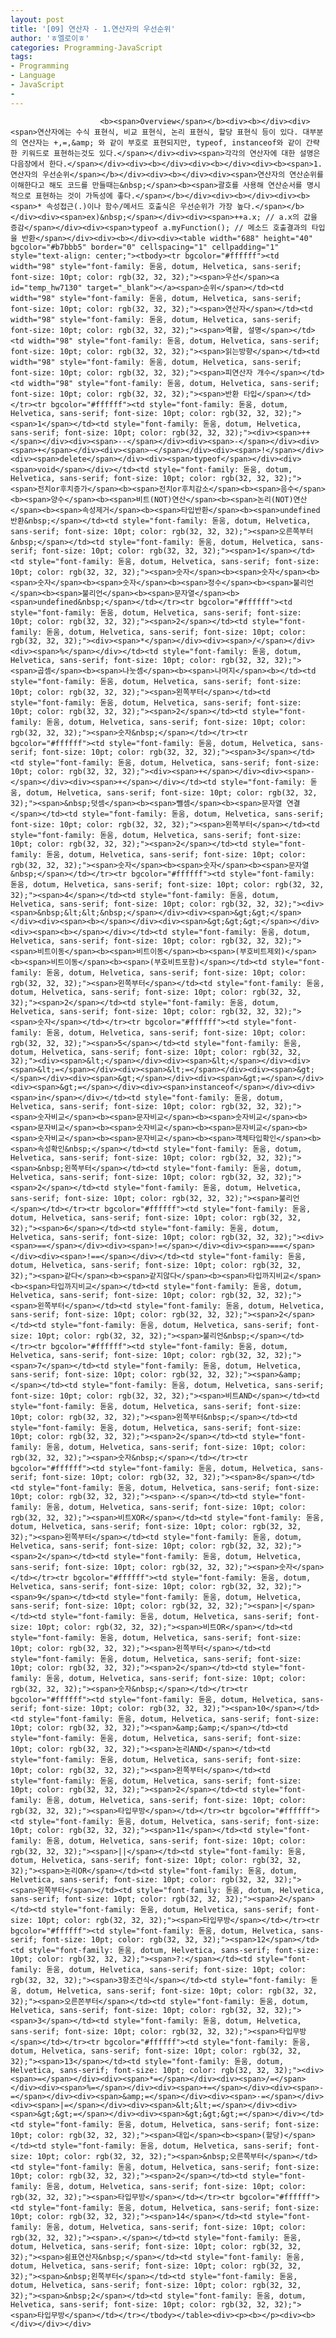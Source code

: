 ```yaml
---
layout: post
title: '[09] 연산자 - 1.연산자의 우선순위'
author: 'ㅎ엘로이ㅎ'
categories: Programming-JavaScript
tags:
- Programming
- Language
- JavaScript
-
---
```



<script> location.href='https://cafe.naver.com/develoid/701831' ; </script>


















						<b><span>Overview</span></b><div><b></div><div><span>연산자에는 수식 표현식, 비교 표현식, 논리 표현식, 할당 표현식 등이 있다. 대부분의 연산자는 +,=,&amp; 와 같이 부호로 표현되지만, typeof, instanceof와 같이 간략한 키워드로 표현하는것도 있다.</span></div><div><span>각각의 연산자에 대한 설명은 다음장에서 한다.</span></div><div><b></div><div><b></div><div><b><span>1. 연산자의 우선순위</span></b></div><div><b></div><div><span>연산자의 연산순위를 이해한다고 해도 코드를 만들때는&nbsp;</span><b><span>괄호를 사용해 연산순서를 명시적으로 표현하는 것이 가독성에 좋다.</span></b></div><div><b></div><div><b><span>* 속성접근(.)이나 함수/메서드 호출식은 우선순위가 가장 높다.</span></b></div><div><span>ex)&nbsp;</span></div><div><span>++a.x; // a.x의 값을 증감</span></div><div><span>typeof a.myFunction(); // 메소드 호출결과의 타입을 반환</span></div><div><b></div><div><table width="688" height="40" bgcolor="#b7bbb5" border="0" cellspacing="1" cellpadding="1" style="text-align: center;"><tbody><tr bgcolor="#ffffff"><td width="98" style="font-family: 돋움, dotum, Helvetica, sans-serif; font-size: 10pt; color: rgb(32, 32, 32);"><span>우선</span><a id="temp_hw7130" target="_blank"></a><span>순위</span></td><td width="98" style="font-family: 돋움, dotum, Helvetica, sans-serif; font-size: 10pt; color: rgb(32, 32, 32);"><span>연산자</span></td><td width="98" style="font-family: 돋움, dotum, Helvetica, sans-serif; font-size: 10pt; color: rgb(32, 32, 32);"><span>역활, 설명</span></td><td width="98" style="font-family: 돋움, dotum, Helvetica, sans-serif; font-size: 10pt; color: rgb(32, 32, 32);"><span>읽는방향</span></td><td width="98" style="font-family: 돋움, dotum, Helvetica, sans-serif; font-size: 10pt; color: rgb(32, 32, 32);"><span>피연산자 개수</span></td><td width="98" style="font-family: 돋움, dotum, Helvetica, sans-serif; font-size: 10pt; color: rgb(32, 32, 32);"><span>반환 타입</span></td></tr><tr bgcolor="#ffffff"><td style="font-family: 돋움, dotum, Helvetica, sans-serif; font-size: 10pt; color: rgb(32, 32, 32);"><span>1</span></td><td style="font-family: 돋움, dotum, Helvetica, sans-serif; font-size: 10pt; color: rgb(32, 32, 32);"><div><span>++</span></div><div><span>--</span></div><div><span>-</span></div><div><span>+</span></div><div><span>~</span></div><div><span>!</span></div><div><span>delete</span></div><div><span>typeof</span></div><div><span>void</span></div></td><td style="font-family: 돋움, dotum, Helvetica, sans-serif; font-size: 10pt; color: rgb(32, 32, 32);"><span>전치or후치증가</span><b><span>전치or후치감소</span><b><span>음수</span><b><span>양수</span><b><span>비트(NOT)연산</span><b><span>논리(NOT)연산</span><b><span>속성제거</span><b><span>타입반환</span><b><span>undefined반환&nbsp;</span></td><td style="font-family: 돋움, dotum, Helvetica, sans-serif; font-size: 10pt; color: rgb(32, 32, 32);"><span>오른쪽부터&nbsp;</span></td><td style="font-family: 돋움, dotum, Helvetica, sans-serif; font-size: 10pt; color: rgb(32, 32, 32);"><span>1</span></td><td style="font-family: 돋움, dotum, Helvetica, sans-serif; font-size: 10pt; color: rgb(32, 32, 32);"><span>숫자</span><b><span>숫자</span><b><span>숫자</span><b><span>숫자</span><b><span>정수</span><b><span>불리언</span><b><span>불리언</span><b><span>문자열</span><b><span>undefined&nbsp;</span></td></tr><tr bgcolor="#ffffff"><td style="font-family: 돋움, dotum, Helvetica, sans-serif; font-size: 10pt; color: rgb(32, 32, 32);"><span>2</span></td><td style="font-family: 돋움, dotum, Helvetica, sans-serif; font-size: 10pt; color: rgb(32, 32, 32);"><div><span>*</span></div><div><span>/</span></div><div><span>%</span></div></td><td style="font-family: 돋움, dotum, Helvetica, sans-serif; font-size: 10pt; color: rgb(32, 32, 32);"><span>곱셈</span><b><span>나눗셈</span><b><span>나머지</span><b></td><td style="font-family: 돋움, dotum, Helvetica, sans-serif; font-size: 10pt; color: rgb(32, 32, 32);"><span>왼쪽부터</span></td><td style="font-family: 돋움, dotum, Helvetica, sans-serif; font-size: 10pt; color: rgb(32, 32, 32);"><span>2</span></td><td style="font-family: 돋움, dotum, Helvetica, sans-serif; font-size: 10pt; color: rgb(32, 32, 32);"><span>숫자&nbsp;</span></td></tr><tr bgcolor="#ffffff"><td style="font-family: 돋움, dotum, Helvetica, sans-serif; font-size: 10pt; color: rgb(32, 32, 32);"><span>3</span></td><td style="font-family: 돋움, dotum, Helvetica, sans-serif; font-size: 10pt; color: rgb(32, 32, 32);"><div><span>+</span></div><div><span>-</span></div><div><span>+</span></div></td><td style="font-family: 돋움, dotum, Helvetica, sans-serif; font-size: 10pt; color: rgb(32, 32, 32);"><span>&nbsp;덧셈</span><b><span>뺄셈</span><b><span>문자열 연결</span></td><td style="font-family: 돋움, dotum, Helvetica, sans-serif; font-size: 10pt; color: rgb(32, 32, 32);"><span>왼쪽부터</span></td><td style="font-family: 돋움, dotum, Helvetica, sans-serif; font-size: 10pt; color: rgb(32, 32, 32);"><span>2</span></td><td style="font-family: 돋움, dotum, Helvetica, sans-serif; font-size: 10pt; color: rgb(32, 32, 32);"><span>숫자</span><b><span>숫자</span><b><span>문자열&nbsp;</span></td></tr><tr bgcolor="#ffffff"><td style="font-family: 돋움, dotum, Helvetica, sans-serif; font-size: 10pt; color: rgb(32, 32, 32);"><span>4</span></td><td style="font-family: 돋움, dotum, Helvetica, sans-serif; font-size: 10pt; color: rgb(32, 32, 32);"><div><span>&nbsp;&lt;&lt;&nbsp;</span></div><div><span>&gt;&gt;</span></div><div><span><b></span></div><div><span>&gt;&gt;&gt;</span></div><div><span><b></span></div></td><td style="font-family: 돋움, dotum, Helvetica, sans-serif; font-size: 10pt; color: rgb(32, 32, 32);"><span>비트이동</span><b><span>비트이동</span><b><span>(부호비트제외)</span><b><span>비트이동</span><b><span>(부호비트포함)</span></td><td style="font-family: 돋움, dotum, Helvetica, sans-serif; font-size: 10pt; color: rgb(32, 32, 32);"><span>왼쪽부터</span></td><td style="font-family: 돋움, dotum, Helvetica, sans-serif; font-size: 10pt; color: rgb(32, 32, 32);"><span>2</span></td><td style="font-family: 돋움, dotum, Helvetica, sans-serif; font-size: 10pt; color: rgb(32, 32, 32);"><span>숫자</span></td></tr><tr bgcolor="#ffffff"><td style="font-family: 돋움, dotum, Helvetica, sans-serif; font-size: 10pt; color: rgb(32, 32, 32);"><span>5</span></td><td style="font-family: 돋움, dotum, Helvetica, sans-serif; font-size: 10pt; color: rgb(32, 32, 32);"><div><span>&lt;</span></div><div><span>&lt;</span></div><div><span>&lt;=</span></div><div><span>&lt;=</span></div><div><span>&gt;</span></div><div><span>&gt;</span></div><div><span>&gt;=</span></div><div><span>&gt;=</span></div><div><span>instanceof</span></div><div><span>in</span></div></td><td style="font-family: 돋움, dotum, Helvetica, sans-serif; font-size: 10pt; color: rgb(32, 32, 32);"><span>숫자비교</span><b><span>문자비교</span><b><span>숫자비교</span><b><span>문자비교</span><b><span>숫자비교</span><b><span>문자비교</span><b><span>숫자비교</span><b><span>문자비교</span><b><span>객체타입확인</span><b><span>속성확인&nbsp;</span></td><td style="font-family: 돋움, dotum, Helvetica, sans-serif; font-size: 10pt; color: rgb(32, 32, 32);"><span>&nbsp;왼쪽부터</span></td><td style="font-family: 돋움, dotum, Helvetica, sans-serif; font-size: 10pt; color: rgb(32, 32, 32);"><span>2</span></td><td style="font-family: 돋움, dotum, Helvetica, sans-serif; font-size: 10pt; color: rgb(32, 32, 32);"><span>불리언</span></td></tr><tr bgcolor="#ffffff"><td style="font-family: 돋움, dotum, Helvetica, sans-serif; font-size: 10pt; color: rgb(32, 32, 32);"><span>6</span></td><td style="font-family: 돋움, dotum, Helvetica, sans-serif; font-size: 10pt; color: rgb(32, 32, 32);"><div><span>==</span></div><div><span>!=</span></div><div><span>===</span></div><div><span>!==</span></div></td><td style="font-family: 돋움, dotum, Helvetica, sans-serif; font-size: 10pt; color: rgb(32, 32, 32);"><span>같다</span><b><span>같지않다</span><b><span>타입까지비교</span><b><span>타입까지비교</span></td><td style="font-family: 돋움, dotum, Helvetica, sans-serif; font-size: 10pt; color: rgb(32, 32, 32);"><span>왼쪽부터</span></td><td style="font-family: 돋움, dotum, Helvetica, sans-serif; font-size: 10pt; color: rgb(32, 32, 32);"><span>2</span></td><td style="font-family: 돋움, dotum, Helvetica, sans-serif; font-size: 10pt; color: rgb(32, 32, 32);"><span>불리언&nbsp;</span></td></tr><tr bgcolor="#ffffff"><td style="font-family: 돋움, dotum, Helvetica, sans-serif; font-size: 10pt; color: rgb(32, 32, 32);"><span>7</span></td><td style="font-family: 돋움, dotum, Helvetica, sans-serif; font-size: 10pt; color: rgb(32, 32, 32);"><span>&amp;</span></td><td style="font-family: 돋움, dotum, Helvetica, sans-serif; font-size: 10pt; color: rgb(32, 32, 32);"><span>비트AND</span></td><td style="font-family: 돋움, dotum, Helvetica, sans-serif; font-size: 10pt; color: rgb(32, 32, 32);"><span>왼쪽부터&nbsp;</span></td><td style="font-family: 돋움, dotum, Helvetica, sans-serif; font-size: 10pt; color: rgb(32, 32, 32);"><span>2</span></td><td style="font-family: 돋움, dotum, Helvetica, sans-serif; font-size: 10pt; color: rgb(32, 32, 32);"><span>숫자&nbsp;</span></td></tr><tr bgcolor="#ffffff"><td style="font-family: 돋움, dotum, Helvetica, sans-serif; font-size: 10pt; color: rgb(32, 32, 32);"><span>8</span></td><td style="font-family: 돋움, dotum, Helvetica, sans-serif; font-size: 10pt; color: rgb(32, 32, 32);"><span>·</span></td><td style="font-family: 돋움, dotum, Helvetica, sans-serif; font-size: 10pt; color: rgb(32, 32, 32);"><span>비트XOR</span></td><td style="font-family: 돋움, dotum, Helvetica, sans-serif; font-size: 10pt; color: rgb(32, 32, 32);"><span>왼쪽부터</span></td><td style="font-family: 돋움, dotum, Helvetica, sans-serif; font-size: 10pt; color: rgb(32, 32, 32);"><span>2</span></td><td style="font-family: 돋움, dotum, Helvetica, sans-serif; font-size: 10pt; color: rgb(32, 32, 32);"><span>숫자</span></td></tr><tr bgcolor="#ffffff"><td style="font-family: 돋움, dotum, Helvetica, sans-serif; font-size: 10pt; color: rgb(32, 32, 32);"><span>9</span></td><td style="font-family: 돋움, dotum, Helvetica, sans-serif; font-size: 10pt; color: rgb(32, 32, 32);"><span>|</span></td><td style="font-family: 돋움, dotum, Helvetica, sans-serif; font-size: 10pt; color: rgb(32, 32, 32);"><span>비트OR</span></td><td style="font-family: 돋움, dotum, Helvetica, sans-serif; font-size: 10pt; color: rgb(32, 32, 32);"><span>왼쪽부터</span></td><td style="font-family: 돋움, dotum, Helvetica, sans-serif; font-size: 10pt; color: rgb(32, 32, 32);"><span>2</span></td><td style="font-family: 돋움, dotum, Helvetica, sans-serif; font-size: 10pt; color: rgb(32, 32, 32);"><span>숫자&nbsp;</span></td></tr><tr bgcolor="#ffffff"><td style="font-family: 돋움, dotum, Helvetica, sans-serif; font-size: 10pt; color: rgb(32, 32, 32);"><span>10</span></td><td style="font-family: 돋움, dotum, Helvetica, sans-serif; font-size: 10pt; color: rgb(32, 32, 32);"><span>&amp;&amp;</span></td><td style="font-family: 돋움, dotum, Helvetica, sans-serif; font-size: 10pt; color: rgb(32, 32, 32);"><span>논리AND</span></td><td style="font-family: 돋움, dotum, Helvetica, sans-serif; font-size: 10pt; color: rgb(32, 32, 32);"><span>왼쪽부터</span></td><td style="font-family: 돋움, dotum, Helvetica, sans-serif; font-size: 10pt; color: rgb(32, 32, 32);"><span>2</span></td><td style="font-family: 돋움, dotum, Helvetica, sans-serif; font-size: 10pt; color: rgb(32, 32, 32);"><span>타입무방</span></td></tr><tr bgcolor="#ffffff"><td style="font-family: 돋움, dotum, Helvetica, sans-serif; font-size: 10pt; color: rgb(32, 32, 32);"><span>11</span></td><td style="font-family: 돋움, dotum, Helvetica, sans-serif; font-size: 10pt; color: rgb(32, 32, 32);"><span>||</span></td><td style="font-family: 돋움, dotum, Helvetica, sans-serif; font-size: 10pt; color: rgb(32, 32, 32);"><span>논리OR</span></td><td style="font-family: 돋움, dotum, Helvetica, sans-serif; font-size: 10pt; color: rgb(32, 32, 32);"><span>왼쪽부터</span></td><td style="font-family: 돋움, dotum, Helvetica, sans-serif; font-size: 10pt; color: rgb(32, 32, 32);"><span>2</span></td><td style="font-family: 돋움, dotum, Helvetica, sans-serif; font-size: 10pt; color: rgb(32, 32, 32);"><span>타입무방</span></td></tr><tr bgcolor="#ffffff"><td style="font-family: 돋움, dotum, Helvetica, sans-serif; font-size: 10pt; color: rgb(32, 32, 32);"><span>12</span></td><td style="font-family: 돋움, dotum, Helvetica, sans-serif; font-size: 10pt; color: rgb(32, 32, 32);"><span>?:</span></td><td style="font-family: 돋움, dotum, Helvetica, sans-serif; font-size: 10pt; color: rgb(32, 32, 32);"><span>3항조건식</span></td><td style="font-family: 돋움, dotum, Helvetica, sans-serif; font-size: 10pt; color: rgb(32, 32, 32);"><span>오른쫀부터</span></td><td style="font-family: 돋움, dotum, Helvetica, sans-serif; font-size: 10pt; color: rgb(32, 32, 32);"><span>3</span></td><td style="font-family: 돋움, dotum, Helvetica, sans-serif; font-size: 10pt; color: rgb(32, 32, 32);"><span>타입무방</span></td></tr><tr bgcolor="#ffffff"><td style="font-family: 돋움, dotum, Helvetica, sans-serif; font-size: 10pt; color: rgb(32, 32, 32);"><span>13</span></td><td style="font-family: 돋움, dotum, Helvetica, sans-serif; font-size: 10pt; color: rgb(32, 32, 32);"><div><span>=</span></div><div><span>*=</span></div><div><span>/=</span></div><div><span>%=</span></div><div><span>+=</span></div><div><span>-=</span></div><div><span>&amp;=</span></div><div><span>·=</span></div><div><span>|=</span></div><div><span>&lt;&lt;=</span></div><div><span>&gt;&gt;=</span></div><div><span>&gt;&gt;&gt;=</span></div></td><td style="font-family: 돋움, dotum, Helvetica, sans-serif; font-size: 10pt; color: rgb(32, 32, 32);"><span>대입</span><b><span>(할당)</span></td><td style="font-family: 돋움, dotum, Helvetica, sans-serif; font-size: 10pt; color: rgb(32, 32, 32);"><span>&nbsp;오른쪽부터</span></td><td style="font-family: 돋움, dotum, Helvetica, sans-serif; font-size: 10pt; color: rgb(32, 32, 32);"><span>2</span></td><td style="font-family: 돋움, dotum, Helvetica, sans-serif; font-size: 10pt; color: rgb(32, 32, 32);"><span>타입무방</span></td></tr><tr bgcolor="#ffffff"><td style="font-family: 돋움, dotum, Helvetica, sans-serif; font-size: 10pt; color: rgb(32, 32, 32);"><span>14</span></td><td style="font-family: 돋움, dotum, Helvetica, sans-serif; font-size: 10pt; color: rgb(32, 32, 32);"><span>.</span></td><td style="font-family: 돋움, dotum, Helvetica, sans-serif; font-size: 10pt; color: rgb(32, 32, 32);"><span>쉼표연산자&nbsp;</span></td><td style="font-family: 돋움, dotum, Helvetica, sans-serif; font-size: 10pt; color: rgb(32, 32, 32);"><span>&nbsp;왼쪽부터</span></td><td style="font-family: 돋움, dotum, Helvetica, sans-serif; font-size: 10pt; color: rgb(32, 32, 32);"><span>&nbsp;2</span></td><td style="font-family: 돋움, dotum, Helvetica, sans-serif; font-size: 10pt; color: rgb(32, 32, 32);"><span>타입무방</span></td></tr></tbody></table><div><p><b></p><div><b></div></div></div>
